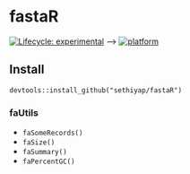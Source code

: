 
<!-- README.md is generated from README.Rmd. Please edit that file -->
fastaR
======

<!-- <!-- badges: start -->
[![Lifecycle: experimental](https://img.shields.io/badge/lifecycle-experimental-orange.svg)](https://www.tidyverse.org/lifecycle/#experimental) --> 
[![platform](https://img.shields.io/badge/R-%3E%20v3.5.1-brightgreen)](https://shields.io/category/platform-support) 
<!-- badges: end --> 

Install
-------

    devtools::install_github("sethiyap/fastaR")

### faUtils

-   `faSomeRecords()`
-   `faSize()`
-   `faSummary()`
-   `faPercentGC()`
